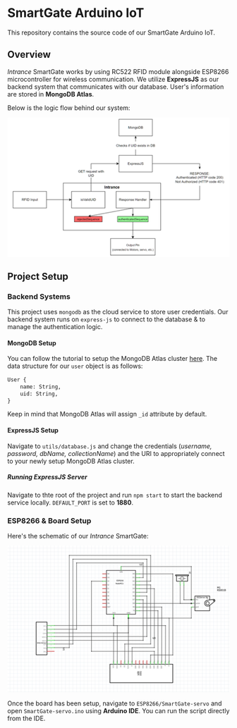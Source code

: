 # SmartGate Arduino IoT

This repository contains the source code of our SmartGate Arduino IoT.

## Overview

_Intrance_ SmartGate works by using RC522 RFID module alongside ESP8266 microcontroller for wireless communication. We utilize **ExpressJS** as our backend system that communicates with our database. User's information are stored in **MongoDB Atlas**.

Below is the logic flow behind our system:

![Control Logic](images/logic-diagram.png "Control Logic")

## Project Setup

### Backend Systems

This project uses `mongodb` as the cloud service to store user credentials. Our backend system runs on `express-js` to connect to the database & to manage the authentication logic.

#### MongoDB Setup

You can follow the tutorial to setup the MongoDB Atlas cluster [here](https://www.mongodb.com/basics/clusters/mongodb-cluster-setup). The data structure for our `user` object is as follows:

```
User {
    name: String,
    uid: String,
}
```

Keep in mind that MongoDB Atlas will assign `_id` attribute by default.

#### ExpressJS Setup

Navigate to `utils/database.js` and change the credentials (_username, password, dbName, collectionName_) and the URI to appropriately connect to your newly setup MongoDB Atlas cluster.

##### Running ExpressJS Server

Navigate to thte root of the project and run `npm start` to start the backend service locally. `DEFAULT_PORT` is set to **1880**.

### ESP8266 & Board Setup

Here's the schematic of our _Intrance_ SmartGate:

![Intrance Schematics](images/schematic.png "Intrance SmartGate Schematic")

Once the board has been setup, navigate to `ESP8266/SmartGate-servo` and open `SmartGate-servo.ino` using **Arduino IDE**. You can run the script directly from the IDE.
